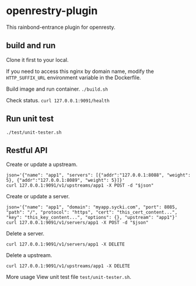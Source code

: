 # openrestry-plugin
This rainbond-entrance plugin for openresty.

## build and run
Clone it first to your local.

If you need to access this nginx by domain name, modify the `HTTP_SUFFIX_URL` environment variable in the Dockerfile.

Build image and run container.
`./build.sh`

Check status.
`curl 127.0.0.1:9091/health`

## Run unit test
`./test/unit-tester.sh`

## Restful API

Create or update a upstream.
```
json='{"name": "app1", "servers": [{"addr":"127.0.0.1:8088", "weight": 5}, {"addr":"127.0.0.1:8089", "weight": 5}]}'
curl 127.0.0.1:9091/v1/upstreams/app1 -X POST -d "$json"
```

Create or update a server.
```
json='{"name": "app1", "domain": "myapp.sycki.com", "port": 8085, "path": "/", "protocol": "https", "cert": "this_cert_content...", "key": "this_key_content...", "options": {}, "upstream": "app1"}'
curl 127.0.0.1:9091/v1/servers/app1 -X POST -d "$json"
```

Delete a server.
```
curl 127.0.0.1:9091/v1/servers/app1 -X DELETE
```

Delete a upstream.
```
curl 127.0.0.1:9091/v1/upstreams/app1 -X DELETE
```

More usage View unit test file `test/unit-tester.sh`.
